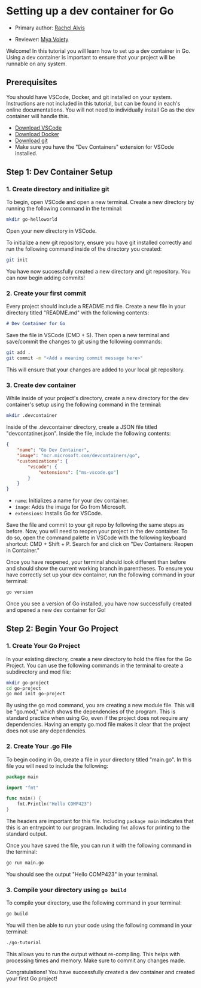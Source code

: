 # Setting up a dev container for Go

* Primary author: [Rachel Alvis](https://github.com/rcalvis)

* Reviewer: [Mya Volety](https://github.com/mvolety)

Welcome! In this tutorial you will learn how to set up a dev container in Go. Using a dev container is important to ensure that your project will be runnable on any system.

## Prerequisites

You should have VSCode, Docker, and git installed on your system. Instructions are not included in this tutorial, but can be found in each's online documentations. You will not need to individually install Go as the dev container will handle this.

* [Download VSCode](https://code.visualstudio.com/download)
* [Download Docker](https://docs.docker.com/get-started/get-docker/)
* [Download git](https://git-scm.com/downloads)
* Make sure you have the "Dev Containers" extension for VSCode installed.

## Step 1: Dev Container Setup

### 1. Create directory and initialize git

To begin, open VSCode and open a new terminal. Create a new directory by running the following command in the terminal:

``` bash
mkdir go-helloworld
```

Open your new directory in VSCode.

To initialize a new git repository, ensure you have git installed correctly and run the following command inside of the directory you created:

``` bash
git init
```

You have now successfully created a new directory and git repository. You can now begin adding commits!

### 2. Create your first commit

Every project should include a README.md file. Create a new file in your directory titled "README.md" with the following contents:

``` md
# Dev Container for Go
```

Save the file in VSCode (CMD + S). Then open a new terminal and save/commit the changes to git using the following commands:

``` bash
git add .
git commit -m "<Add a meaning commit message here>"
```

This will ensure that your changes are added to your local git repository.

### 3. Create dev container

While inside of your project's directory, create a new directory for the dev container's setup using the following command in the terminal:

``` bash
mkdir .devcontainer
```

Inside of the .devcontainer directory, create a JSON file titled "devcontatiner.json". Inside the file, include the following contents:

``` json
{
    "name": "Go Dev Container",
    "image": "mcr.microsoft.com/devcontainers/go",
    "customizations": {
        "vscode": {
            "extensions": ["ms-vscode.go"]
        }
    }
}
```

* `name`: Initializes a name for your dev container.
* `image`: Adds the image for Go from Microsoft.
* `extensions`: Installs Go for VSCode.

Save the file and commit to your git repo by following the same steps as before. Now, you will need to reopen your project in the dev container. To do so, open the command palette in VSCode with the following keyboard shortcut: CMD + Shift + P. Search for and click on "Dev Containers: Reopen in Container." 

Once you have reopened, your terminal should look different than before and should show the current working branch in parentheses. To ensure you have correctly set up your dev container, run the following command in your terminal:

``` bash
go version
```

Once you see a version of Go installed, you have now successfully created and opened a new dev container for Go!

## Step 2: Begin Your Go Project

### 1. Create Your Go Project

In your existing directory, create a new directory to hold the files for the Go Project. You can use the following commands in the terminal to create a subdirectory and mod file:

``` bash
mkdir go-project
cd go-project
go mod init go-project
```

By using the go mod command, you are creating a new module file. This will be "go.mod," which shows the dependencies of the program. This is standard practice when using Go, even if the project does not require any dependencies. Having an empty go.mod file makes it clear that the project does not use any dependencies.

### 2. Create Your .go File

To begin coding in Go, create a file in your directory titled "main.go". In this file you will need to include the following:

``` go
package main

import "fmt"

func main() {
    fmt.Println("Hello COMP423")
}
```

The headers are important for this file. Including `package main` indicates that this is an entrypoint to our program. Including `fmt` allows for printing to the standard output.

Once you have saved the file, you can run it with the following command in the terminal:

``` bash
go run main.go
```

You should see the output "Hello COMP423" in your terminal.

### 3. Compile your directory using `go build`

To compile your directory, use the following command in your terminal:

``` bash
go build
```

You will then be able to run your code using the following command in your terminal:

``` bash
./go-tutorial
```

This allows you to run the output without re-compiling. This helps with processing times and memory. Make sure to commit any changes made.

Congratulations! You have successfully created a dev container and created your first Go project!
